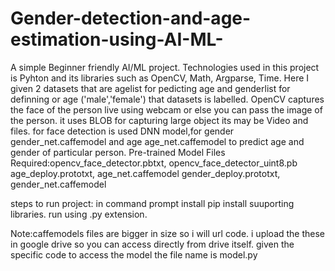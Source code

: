 # Gender-detection-and-age-estimation-using-AI-ML-
A simple Beginner friendly AI/ML project. Technologies used in this project is Pyhton and its libraries such as OpenCV, Math, Argparse, Time.
Here I given 2 datasets that are agelist for pedicting age and genderlist for definning or age ('male','female') that datasets is labelled.
OpenCV captures the face of the person live using webcam or else you can pass the image of the person.
it uses BLOB for capturing large object its may be Video and files. 
for face detection is used DNN model,for gender gender_net.caffemodel and age age_net.caffemodel to predict age and gender of particular person.
Pre-trained Model Files Required:opencv_face_detector.pbtxt, opencv_face_detector_uint8.pb
age_deploy.prototxt, age_net.caffemodel
gender_deploy.prototxt, gender_net.caffemodel

steps to run project: 
in command prompt install pip install suuporting libraries.
run using .py extension.


Note:caffemodels files are bigger in size so i will url code. i upload the these in google drive so you can access directly from drive itself. given the specific code to access the model
the file name is model.py

